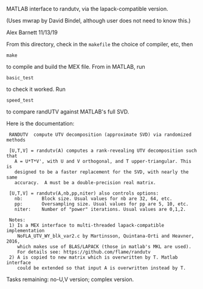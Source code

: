 MATLAB interface to randutv, via the lapack-compatible version.

(Uses mwrap by David Bindel, although user does not need to know this.)

Alex Barnett 11/13/19

From this directory, check in the `makefile` the choice of compiler, etc,
then
```
make
```
to compile and build the MEX file.
From in MATLAB, run
```
basic_test
```
to check it worked. Run
```
speed_test
```
to compare randUTV against MATLAB's full SVD.

Here is the documentation:
```
 RANDUTV  compute UTV decomposition (approximate SVD) via randomized methods

 [U,T,V] = randutv(A) computes a rank-revealing UTV decomposition such that
   A = U*T*V', with U and V orthogonal, and T upper-triangular. This is
   designed to be a faster replacement for the SVD, with nearly the same
   accuracy.  A must be a double-precision real matrix.

 [U,T,V] = randutv(A,nb,pp,niter) also controls options:
   nb:       Block size. Usual values for nb are 32, 64, etc.
   pp:       Oversampling size. Usual values for pp are 5, 10, etc.
   niter:    Number of "power" iterations. Usual values are 0,1,2.

 Notes:
 1) Is a MEX interface to multi-threaded lapack-compatible implementation
    NoFLA_UTV_WY_blk_var2.c by Martinsson, Quintana-Orti and Heavner, 2016,
    which makes use of BLAS/LAPACK (those in matlab's MKL are used).
    For details see: https://github.com/flame/randutv
 2) A is copied to new matrix which is overwritten by T. Matlab interface
    could be extended so that input A is overwritten instead by T.
```

Tasks remaining: no-U,V version; complex version.






